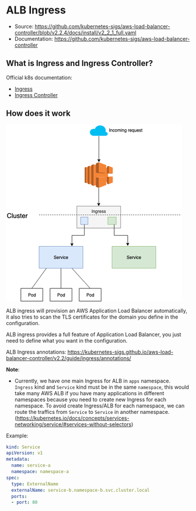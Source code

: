 # ALB Ingress
* Source: https://github.com/kubernetes-sigs/aws-load-balancer-controller/blob/v2.2.4/docs/install/v2_2_1_full.yaml
* Documentation: https://github.com/kubernetes-sigs/aws-load-balancer-controller

## What is Ingress and Ingress Controller?
Official k8s documentation: 
* [Ingress](https://kubernetes.io/docs/concepts/services-networking/ingress/)
* [Ingress Controller](https://kubernetes.io/docs/concepts/services-networking/ingress-controllers/)
## How does it work
![ALB](ingress.png)

ALB ingress will provision an AWS Application Load Balancer automatically, it also tries to scan the TLS certificates for the domain you define in the configuration. 

ALB ingress provides a full feature of Application Load Balancer, you just need to define what you want in the configuration.

ALB Ingress annotations: https://kubernetes-sigs.github.io/aws-load-balancer-controller/v2.2/guide/ingress/annotations/

**Note**: 
* Currently, we have one main Ingress for ALB in `apps` namespace. `Ingress` kind and `Service` kind must be in the same `namespace`, this would take many AWS ALB if you have many applications in different namespaces because you need to create new Ingress for each namespace. To avoid create Ingress/ALB for each namespace, we can route the traffics from `Service` to `Service` in another namespace. (https://kubernetes.io/docs/concepts/services-networking/service/#services-without-selectors)

Example: 
```yaml
kind: Service
apiVersion: v1
metadata:
  name: service-a
  namespace: namespace-a
spec:
  type: ExternalName
  externalName: service-b.namespace-b.svc.cluster.local
  ports:
  - port: 80
```
